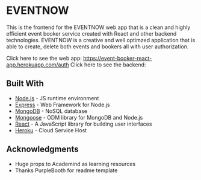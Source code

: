 # EVENTNOW

This is the frontend for the EVENTNOW web app that is a clean and highly efficient event booker service created with React and other backend technologies. EVENTNOW is a creative and well optimzed application that is able to create, delete both events and bookers all with user authorization. 

Click here to see the web app: https://event-booker-react-app.herokuapp.com/auth
Click here to see the backend: 

## Built With

* [Node.js](https://nodejs.org/en/) - JS runtime environment
* [Express](https://expressjs.com/) - Web Framework for Node.js
* [MongoDB](https://www.mongodb.com/) - NoSQL database
* [Mongoose](https://mongoosejs.com/docs/) - ODM library for MongoDB and Node.js
* [React](https://reactjs.org/) -  A JavaScript library for building user interfaces
* [Heroku](https://dashboard.heroku.com/apps) - Cloud Service Host

## Acknowledgments

* Huge props to Academind as learning resources
* Thanks PurpleBooth for readme template
